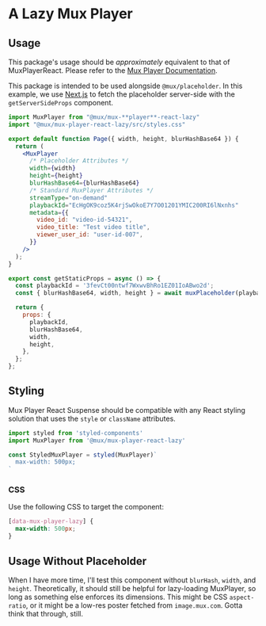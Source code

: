 # A Lazy Mux Player

## Usage
This package's usage should be _approximately_ equivalent to that of MuxPlayerReact. Please refer to the [Mux Player Documentation](https://docs.mux.com/guides/video/mux-player).

This package is intended to be used alongside `@mux/placeholder`. In this example, we use [Next.js](https://nextjs.org) to fetch the placeholder server-side with the `getServerSideProps` component.

```jsx
import MuxPlayer from "@mux/mux-**player**-react-lazy"
import "@mux/mux-player-react-lazy/src/styles.css"

export default function Page({ width, height, blurHashBase64 }) {
  return (
    <MuxPlayer 
      /* Placeholder Attributes */
      width={width}
      height={height}
      blurHashBase64={blurHashBase64}
      /* Standard MuxPlayer Attributes */
      streamType="on-demand"
      playbackId="EcHgOK9coz5K4rjSwOkoE7Y7O01201YMIC200RI6lNxnhs"
      metadata={{
        video_id: "video-id-54321",
        video_title: "Test video title",
        viewer_user_id: "user-id-007",
      }}
    />
  );
}

export const getStaticProps = async () => {
  const playbackId = '3fevCt00ntwf7WxwvBhRo1EZ01IoABwo2d';
  const { blurHashBase64, width, height } = await muxPlaceholder(playbackId);

  return {
    props: {
      playbackId,
      blurHashBase64,
      width,
      height,
    },
  };
};
```

## Styling
Mux Player React Suspense should be compatible with any React styling solution that uses the `style` or `className` attributes.

```jsx
import styled from 'styled-components'
import MuxPlayer from '@mux/mux-player-react-lazy'

const StyledMuxPlayer = styled(MuxPlayer)`
  max-width: 500px;
`
```
### CSS
Use the following CSS to target the component:
```css
[data-mux-player-lazy] {
  max-width: 500px;
}
```

## Usage Without Placeholder
When I have more time, I'll test this component without `blurHash`, `width`, and `height`. Theoretically, it should still be helpful for lazy-loading MuxPlayer, so long as something else enforces its dimensions. This might be CSS `aspect-ratio`, or it might be a low-res poster fetched from `image.mux.com`. Gotta think that through, still.